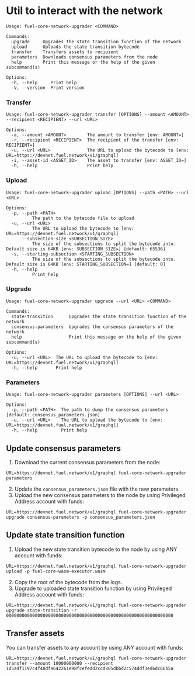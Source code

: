 # Util to interact with the network

```shell
Usage: fuel-core-network-upgrader <COMMAND>

Commands:
  upgrade     Upgrades the state transition function of the network
  upload      Uploads the state transition bytecode
  transfer    Transfers assets to recipient
  parameters  Downloads consensus parameters from the node
  help        Print this message or the help of the given subcommand(s)

Options:
  -h, --help     Print help
  -V, --version  Print version
```

### Transfer
```shell
Usage: fuel-core-network-upgrader transfer [OPTIONS] --amount <AMOUNT> --recipient <RECIPIENT> --url <URL>

Options:
  -a, --amount <AMOUNT>        The amount to transfer [env: AMOUNT=]
  -r, --recipient <RECIPIENT>  The recipient of the transfer [env: RECIPIENT=]
  -u, --url <URL>              The URL to upload the bytecode to [env: URL=https://devnet.fuel.network/v1/graphql]
  -i, --asset-id <ASSET_ID>    The asset to transfer [env: ASSET_ID=]
  -h, --help                   Print help
```

### Upload

```shell
Usage: fuel-core-network-upgrader upload [OPTIONS] --path <PATH> --url <URL>

Options:
  -p, --path <PATH>
          The path to the bytecode file to upload
  -u, --url <URL>
          The URL to upload the bytecode to [env: URL=https://devnet.fuel.network/v1/graphql]
      --subsection-size <SUBSECTION_SIZE>
          The size of the subsections to split the bytecode into. Default size is 64KB [env: SUBSECTION_SIZE=] [default: 65536]
  -s, --starting-subsection <STARTING_SUBSECTION>
          The size of the subsections to split the bytecode into. Default size is 64KB [env: STARTING_SUBSECTION=] [default: 0]
  -h, --help
          Print help
```

### Upgrade

```shell
Usage: fuel-core-network-upgrader upgrade --url <URL> <COMMAND>

Commands:
  state-transition      Upgrades the state transition function of the network
  consensus-parameters  Upgrades the consensus parameters of the network
  help                  Print this message or the help of the given subcommand(s)

Options:
  -u, --url <URL>  The URL to upload the bytecode to [env: URL=https://devnet.fuel.network/v1/graphql]
  -h, --help       Print help

```

### Parameters

```shell
Usage: fuel-core-network-upgrader parameters [OPTIONS] --url <URL>

Options:
  -p, --path <PATH>  The path to dump the consensus parameters [default: consensus_parameters.json]
  -u, --url <URL>    The URL to upload the bytecode to [env: URL=https://devnet.fuel.network/v1/graphql]
  -h, --help         Print help
```

## Update consensus parameters

1. Download the current consensus parameters from the node:
```shell
URL=https://devnet.fuel.network/v1/graphql fuel-core-network-upgrader parameters
```
2. Update the `consensus_parameters.json` file with the new parameters.
3. Upload the new consensus parameters to the node by using Privileged Address account with funds:
```shell
URL=https://devnet.fuel.network/v1/graphql fuel-core-network-upgrader upgrade consensus-parameters -p consensus_parameters.json
```

## Update state transition function

1. Upload the new state transition bytecode to the node by using ANY account with funds:
```shell
URL=https://devnet.fuel.network/v1/graphql fuel-core-network-upgrader upload -p fuel-core-wasm-executor.wasm
```
2. Copy the root of the bytecode from the logs.
3. Upgrade to uploaded state transition function by using Privileged Address account with funds:
```shell
URL=https://devnet.fuel.network/v1/graphql fuel-core-network-upgrader upgrade state-transition -r 0000000000000000000000000000000000000000000000000000000000000000
```

## Transfer assets

You can transfer assets to any account by using ANY account with funds:
```shell
URL=https://devnet.fuel.network/v1/graphql fuel-core-network-upgrader transfer --amount 10000000000 --recipient 1d5adf1197c4f48dfa642261e98fcefedd2ccd805dbbd2c574ddf3ed6dc66b5a
```